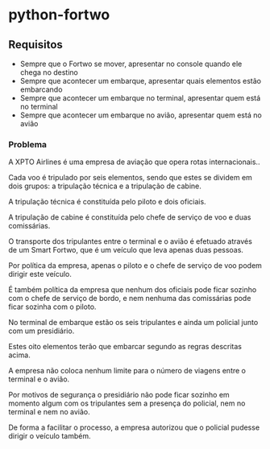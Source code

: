 # python-fortwo

## Requisitos
* Sempre que o Fortwo se mover, apresentar no console quando ele chega no destino
* Sempre que acontecer um embarque, apresentar quais elementos estão embarcando
* Sempre que acontecer um embarque no terminal, apresentar quem está no terminal
* Sempre que acontecer um embarque no avião, apresentar quem está no avião

### Problema

A XPTO Airlines é uma empresa de aviação que opera rotas internacionais..

Cada voo é tripulado por seis elementos, sendo que estes se dividem em dois grupos: a tripulação técnica e a tripulação de cabine.

A tripulação técnica é constituída pelo piloto e dois oficiais.

A tripulação de cabine é constituída pelo chefe de serviço de voo e duas comissárias.

O transporte dos tripulantes entre o terminal e o avião é efetuado através de um Smart Fortwo, que é um veículo que leva apenas duas pessoas.

Por política da empresa, apenas o piloto e o chefe de serviço de voo podem dirigir este veículo.

É também política da empresa que nenhum dos oficiais pode ficar sozinho com o chefe de serviço de bordo, e nem nenhuma das comissárias pode ficar sozinha com o piloto.

No terminal de embarque estão os seis tripulantes e ainda um policial junto com um presidiário.

Estes oito elementos terão que embarcar segundo as regras descritas acima.

A empresa não coloca nenhum limite para o número de viagens entre o terminal e o avião.

Por motivos de segurança o presidiário não pode ficar sozinho em momento algum com os tripulantes sem a presença do policial, nem no terminal e nem no avião.

De forma a facilitar o processo, a empresa autorizou que o policial pudesse dirigir o veículo também.
